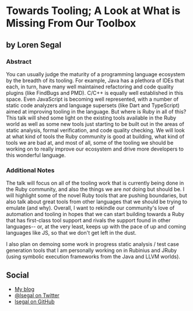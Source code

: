 # Towards Tooling; A Look at What is Missing From Our Toolbox

## by Loren Segal

### Abstract

You can usually judge the maturity of a programming language ecosystem by the
breadth of its tooling. For example, Java has a plethora of IDEs that each,
in turn, have many well maintained refactoring and code quality plugins (like
FindBugs and PMD). C/C++ is equally well established in this space. Even
JavaScript is becoming well represented, with a number of static code
analyzers and language supersets (like Dart and TypeScript) aimed at improving
tooling in the language. But where is Ruby in all of this? This talk will shed
some light on the existing tools available in the Ruby world as well as some
new tools just starting to be built out in the areas of static analysis,
formal verification, and code quality checking. We will look at what kind of
tools the Ruby community is good at building, what kind of tools we are bad at,
and most of all, some of the tooling we should be working on to really improve
our ecosystem and drive more developers to this wonderful language.

### Additional Notes

The talk will focus on all of the tooling work that is currently being done in
the Ruby community, and also the things we are *not* doing but should be. I
will highlight some of the novel Ruby tools that are pushing boundaries, but
also talk about great tools from other languages that we should be trying to
emulate (and why). Overall, I want to rekindle our community's love of
automation and tooling in hopes that we can start building towards a Ruby that
has first-class tool support and rivals the support found in other languages--
or, at the very least, keeps up with the pace of up and coming languages like
JS, so that we don't get left in the dust.

I also plan on demoing some work in progress static analysis / test case
generation tools that I am personally working on in Rubinius and JRuby (using
symbolic execution frameworks from the Java and LLVM worlds).

## Social

* [My blog](http://gnuu.org)
* [@lsegal on Twitter](http://twitter.com/lsegal)
* [lsegal on GitHub](https://github.com/lsegal)
